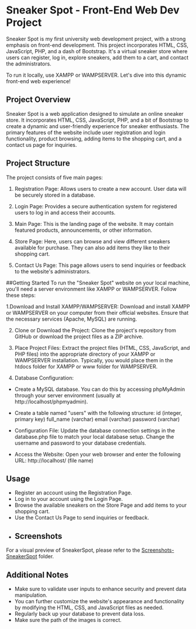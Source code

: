 # Sneaker Spot - Front-End Web Dev Project
Sneaker Spot is my first university web development project, with a strong emphasis on front-end development. This project incorporates HTML, CSS, JavaScript, PHP, and a dash of Bootstrap. It's a virtual sneaker store where users can register, log in, explore sneakers, add them to a cart, and contact the administrators.

To run it locally, use XAMPP or WAMPSERVER. Let's dive into this dynamic front-end web experience!

## Project Overview
Sneaker Spot is a web application designed to simulate an online sneaker store. It incorporates HTML, CSS, JavaScript, PHP, and a bit of Bootstrap to create a dynamic and user-friendly experience for sneaker enthusiasts. The primary features of the website include user registration and login functionality, product browsing, adding items to the shopping cart, and a contact us page for inquiries.

## Project Structure
The project consists of five main pages:

1. Registration Page: Allows users to create a new account. User data will be securely stored in a database.

2. Login Page: Provides a secure authentication system for registered users to log in and access their accounts.

3. Main Page: This is the landing page of the website. It may contain featured products, announcements, or other information.

4. Store Page: Here, users can browse and view different sneakers available for purchase. They can also add items they like to their shopping cart.

5. Contact Us Page: This page allows users to send inquiries or feedback to the website's administrators.

##Getting Started
To run the "Sneaker Spot" website on your local machine, you'll need a server environment like XAMPP or WAMPSERVER. Follow these steps:

1.Download and Install XAMPP/WAMPSERVER: Download and install XAMPP or WAMPSERVER on your computer from their official websites. Ensure that the necessary services (Apache, MySQL) are running.

2. Clone or Download the Project: Clone the project's repository from GitHub or download the project files as a ZIP archive.

3. Place Project Files: Extract the project files (HTML, CSS, JavaScript, and PHP files) into the appropriate directory of your XAMPP or WAMPSERVER installation. Typically, you would place them in the htdocs folder for XAMPP or www folder for WAMPSERVER.

4. Database Configuration:

- Create a MySQL database. You can do this by accessing phpMyAdmin through your server environment (usually at http://localhost/phpmyadmin).
- Create a table named "users" with the following structure:
id (integer, primary key)
full_name (varchar)
email (varchar)
password (varchar)
- Configuration File: Update the database connection settings in the database.php file to match your local database setup. Change the username and password to your database credentials.

- Access the Website: Open your web browser and enter the following URL: http://localhost/ (file name)

## Usage
- Register an account using the Registration Page.
- Log in to your account using the Login Page.
- Browse the available sneakers on the Store Page and add items to your shopping cart.
- Use the Contact Us Page to send inquiries or feedback.
- ## Screenshots

For a visual preview of SneakerSpot, please refer to the [Screenshots-SneakerSpot](Screenshots-SneakerSpot/) folder.

## Additional Notes
- Make sure to validate user inputs to enhance security and prevent data manipulation.
- You can further customize the website's appearance and functionality by modifying the HTML, CSS, and JavaScript files as needed.
- Regularly back up your database to prevent data loss.
- Make sure the path of the images is correct.
